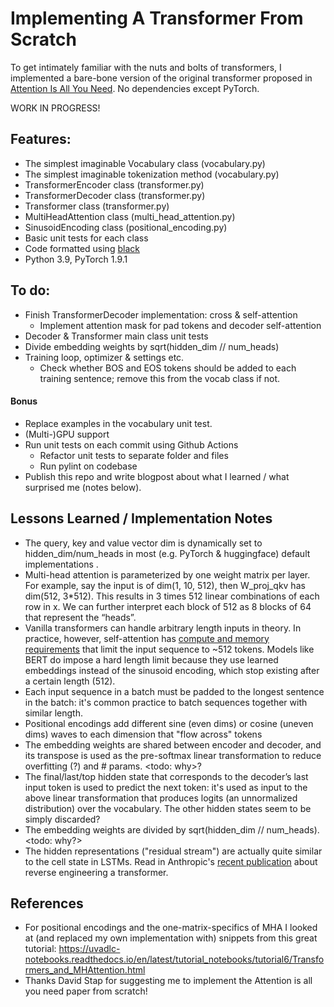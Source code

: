 
# Implementing A Transformer From Scratch
To get intimately familiar with the nuts and bolts of transformers, I implemented a bare-bone version of the original transformer 
proposed in [Attention Is All You Need](https://arxiv.org/abs/1706.03762). No dependencies except PyTorch. 

WORK IN PROGRESS!

## Features:
- The simplest imaginable Vocabulary class (vocabulary.py)
- The simplest imaginable tokenization method (vocabulary.py)
- TransformerEncoder class (transformer.py)
- TransformerDecoder class (transformer.py)
- Transformer class (transformer.py)
- MultiHeadAttention class (multi_head_attention.py)
- SinusoidEncoding class (positional_encoding.py)
- Basic unit tests for each class
- Code formatted using [black](https://github.com/psf/black)
- Python 3.9, PyTorch 1.9.1

## To do:
- Finish TransformerDecoder implementation: cross & self-attention
  - Implement attention mask for pad tokens and decoder self-attention
- Decoder & Transformer main class unit tests
- Divide embedding weights by sqrt(hidden_dim // num_heads)
- Training loop, optimizer & settings etc.
  - Check whether BOS and EOS tokens should be added to each training sentence; remove this from the vocab class if not.

#### Bonus
- Replace examples in the vocabulary unit test.
- (Multi-)GPU support
- Run unit tests on each commit using Github Actions 
  - Refactor unit tests to separate folder and files
  - Run pylint on codebase
- Publish this repo and write blogpost about what I learned / what surprised me (notes below).

## Lessons Learned / Implementation Notes
- The query, key and value vector dim is dynamically set to hidden_dim/num_heads in most (e.g. PyTorch & huggingface) default implementations <include source>.
- Multi-head attention is parameterized by one weight matrix per layer. For example, say the input is of dim(1, 10, 512), then W_proj_qkv has dim(512, 3*512). This results in
3 times 512 linear combinations of each row in x. We can further interpret each block of 512 as 8 blocks of 64 that represent the “heads”.
- Vanilla transformers can handle arbitrary length inputs in theory. In practice, however, self-attention has [compute and memory requirements](https://ai.googleblog.com/2021/03/constructing-transformers-for-longer.html#:~:text=With%20commonly%20available%20current%20hardware,summarization%20or%20genome%20fragment%20classification.) that limit the input sequence to ~512 tokens. Models like BERT do impose a hard length limit because they use learned embeddings instead of the sinusoid encoding, which stop existing after a certain length (512).
- Each input sequence in a batch must be padded to the longest sentence in the batch: it's common practice to batch sequences together with similar length.
- Positional encodings add different sine (even dims) or cosine (uneven dims) waves to each dimension that "flow across" tokens
- The embedding weights are shared between encoder and decoder, and its transpose is used as the pre-softmax linear transformation to reduce overfitting (?) and # params. <todo: why>?
- The final/last/top hidden state that corresponds to the decoder’s last input token is used to predict the next token: it's used as input to the above linear transformation that produces logits (an unnormalized distribution) over the vocabulary. The other hidden states seem to be simply discarded?
- The embedding weights are divided by sqrt(hidden_dim // num_heads). <todo: why?>
- The hidden representations ("residual stream") are actually quite similar to the cell state in LSTMs. Read in Anthropic's [recent publication](https://transformer-circuits.pub/2021/framework/index.html) about reverse engineering a transformer.

## References
- For positional encodings and the one-matrix-specifics of MHA I looked at (and replaced my own implementation with) snippets from this great tutorial: 
https://uvadlc-notebooks.readthedocs.io/en/latest/tutorial_notebooks/tutorial6/Transformers_and_MHAttention.html
- Thanks David Stap for suggesting me to implement the Attention is all you need paper from scratch!